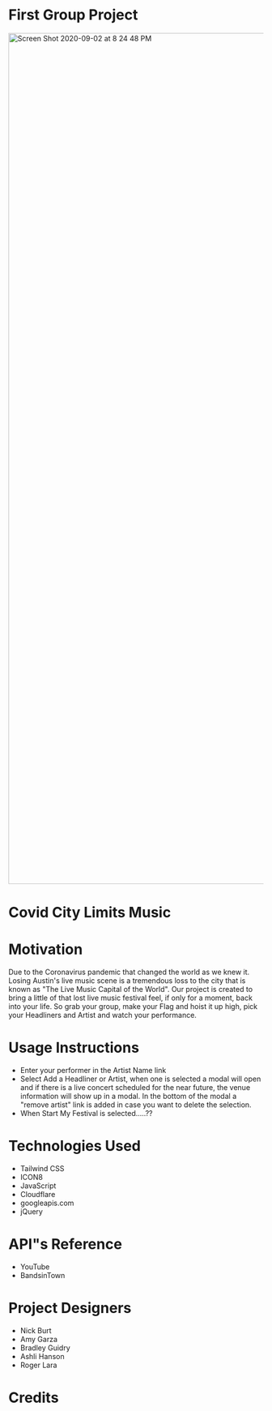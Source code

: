 # First Group Project 
<img width="1680" alt="Screen Shot 2020-09-02 at 8 24 48 PM" src="https://user-images.githubusercontent.com/60681276/92065806-f1a7b080-ed65-11ea-91d3-dc86be7c425a.png">

# Covid City Limits Music

# Motivation 
Due to the Coronavirus pandemic that changed the world as we knew it. Losing Austin's live music scene is a tremendous loss to the city that is known as "The Live Music Capital of the World". Our project is created to bring a little of that lost live music festival feel, if only for a moment, back into your life. So grab your group, make your Flag and hoist it up high, pick your Headliners and Artist and watch your performance.

# Usage Instructions
* Enter your performer in the Artist Name link
* Select Add a Headliner or Artist, when one is selected a modal will open and if there is a live  concert scheduled for the near future, the venue information will show up in a modal. In the bottom of the modal a "remove artist" link is added in case you want to delete the selection.
* When Start My Festival is selected.....?? 

# Technologies Used
* Tailwind CSS 
* ICON8 
* JavaScript  
* Cloudflare 
* googleapis.com 
*  jQuery

# API"s Reference 
* YouTube
* BandsinTown

# Project Designers
* Nick Burt      
* Amy Garza
* Bradley Guidry
* Ashli Hanson       
* Roger Lara       
    

# Credits











